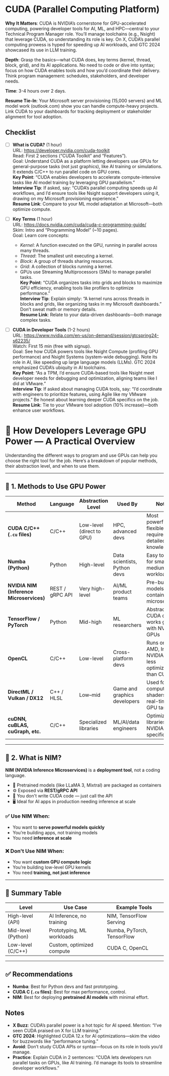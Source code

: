 # CUDA (Parallel Computing Platform)

**Why It Matters**: CUDA is NVIDIA’s cornerstone for GPU-accelerated computing, powering developer tools for AI, ML, and HPC—central to your Technical Program Manager role. You’ll manage toolchains (e.g., Nsight) that leverage CUDA, so understanding its role is key. On X, CUDA’s parallel computing prowess is hyped for speeding up AI workloads, and GTC 2024 showcased its use in LLM training.

**Depth**: Grasp the basics—what CUDA does, key terms (kernel, thread, block, grid), and its AI applications. No need to code or dive into syntax; focus on how CUDA enables tools and how you’d coordinate their delivery. Think program management: schedules, stakeholders, and developer needs.

**Time**: 3-4 hours over 2 days.

**Resume Tie-In**: Your Microsoft server provisioning (15,000 servers) and ML model work (outlook.com) show you can handle compute-heavy projects. Link CUDA to your dashboards for tracking deployment or stakeholder alignment for tool adoption.

## Checklist

- [ ] **What is CUDA?** (1 hour)  
  URL: https://developer.nvidia.com/cuda-toolkit  
  Read: First 2 sections (“CUDA Toolkit” and “Features”).  
  Goal: Understand CUDA as a platform letting developers use GPUs for general-purpose tasks (not just graphics), like AI training or simulations. It extends C/C++ to run parallel code on GPU cores.  
  **Key Point**: “CUDA enables developers to accelerate compute-intensive tasks like AI model training by leveraging GPU parallelism.”  
  **Interview Tip**: If asked, say: “CUDA’s parallel computing speeds up AI workflows, and I’d ensure tools like Nsight support developers using it, drawing on my Microsoft provisioning experience.”  
  **Resume Link**: Compare to your ML model adaptation at Microsoft—both optimize compute.

- [ ] **Key Terms** (1 hour)  
  URL: https://docs.nvidia.com/cuda/cuda-c-programming-guide/  
  Skim: Intro and “Programming Model” (~10 pages).  
  Goal: Learn core concepts:  
  - *Kernel*: A function executed on the GPU, running in parallel across many threads.  
  - *Thread*: The smallest unit executing a kernel.  
  - *Block*: A group of threads sharing resources.  
  - *Grid*: A collection of blocks running a kernel.  
  - GPUs use Streaming Multiprocessors (SMs) to manage parallel tasks.  
  **Key Point**: “CUDA organizes tasks into grids and blocks to maximize GPU efficiency, enabling tools like profilers to optimize performance.”  
  **Interview Tip**: Explain simply: “A kernel runs across threads in blocks and grids, like organizing tasks in my Microsoft dashboards.” Don’t sweat math or memory details.  
  **Resume Link**: Relate to your data-driven dashboards—both manage complex tasks.

- [ ] **CUDA in Developer Tools** (1-2 hours)  
  URL: https://www.nvidia.com/en-us/on-demand/session/gtcspring24-s62235/  
  Watch: First 15 min (free with signup).  
  Goal: See how CUDA powers tools like Nsight Compute (profiling GPU performance) and Nsight Systems (system-wide debugging). Note its role in AI, like speeding up large language models (LLMs). GTC 2024 emphasized CUDA’s ubiquity in AI toolchains.  
  **Key Point**: “As a TPM, I’d ensure CUDA-based tools like Nsight meet developer needs for debugging and optimization, aligning teams like I did at VMware.”  
  **Interview Tip**: If asked about managing CUDA tools, say: “I’d coordinate with engineers to prioritize features, using Agile like my VMware projects.” Be honest about learning deeper CUDA specifics on the job.  
  **Resume Link**: Tie to your VMware tool adoption (10% increase)—both enhance user workflows.
# 🧠 How Developers Leverage GPU Power — A Practical Overview

Understanding the different ways to program and use GPUs can help you choose the right tool for the job. Here’s a breakdown of popular methods, their abstraction level, and when to use them.

---

## 🔧 1. Methods to Use GPU Power

| Method | Language | Abstraction Level | Used By | Notes |
|--------|----------|-------------------|---------|-------|
| **CUDA C/C++ (`.cu` files)** | C/C++ | Low-level (direct to GPU) | HPC, advanced devs | Most powerful and flexible; requires detailed GPU knowledge |
| **Numba (Python)** | Python | High-level | Data scientists, Python devs | Easy to use for small-to-medium workloads |
| **NVIDIA NIM (Inference Microservices)** | REST / gRPC API | Very high-level | AI/ML product teams | Pre-built AI models as containerized microservices |
| **TensorFlow / PyTorch** | Python | Mid-high | ML researchers | Abstracts CUDA details; works great with NVIDIA GPUs |
| **OpenCL** | C/C++ | Low-level | Cross-platform devs | Runs on AMD, Intel, NVIDIA GPUs; less optimized than CUDA |
| **DirectML / Vulkan / DX12** | C++ / HLSL | Low–mid | Game and graphics developers | Used for compute shaders and real-time GPU tasks |
| **cuDNN, cuBLAS, cuGraph, etc.** | C/C++ | Specialized libraries | ML/AI/data engineers | Optimized libraries from NVIDIA for specific tasks |

---

## 🚀 2. What is NIM?

**NIM (NVIDIA Inference Microservices)** is a **deployment tool**, not a coding language.

- 🧠 Pretrained models (like LLaMA 3, Mixtral) are packaged as containers
- ⚙️ Exposed via **REST/gRPC API**
- 🧊 You don't write CUDA code — just call the API
- 🖥️ Ideal for AI apps in production needing inference at scale

### ✅ Use NIM When:
- You want to **serve powerful models quickly**
- You’re building apps, not training models
- You need **inference at scale**

### ❌ Don't Use NIM When:
- You want **custom GPU compute logic**
- You’re building low-level GPU kernels
- You need **training, not just inference**

---

## 🎯 Summary Table

| Level | Use Case | Example Tools |
|-------|----------|---------------|
| High-level (API) | AI Inference, no training | NIM, TensorFlow Serving |
| Mid-level (Python) | Prototyping, ML workloads | Numba, PyTorch, TensorFlow |
| Low-level (C/C++) | Custom, optimized compute | CUDA C, OpenCL |

---

## ✅ Recommendations

- **Numba**: Best for Python devs and fast prototyping.
- **CUDA C (`.cu` files)**: Best for max performance, control.
- **NIM**: Best for deploying **pretrained AI models** with minimal effort.


## Notes
- **X Buzz**: CUDA’s parallel power is a hot topic for AI speed. Mention: “I’ve seen CUDA praised on X for LLM training.”  
- **GTC 2024**: Highlighted CUDA 12.x for AI optimizations—skim the video for buzzwords like “performance tuning.”  
- **Avoid**: Don’t study CUDA APIs or syntax—focus on its role in tools you’d manage.  
- **Practice**: Explain CUDA in 2 sentences: “CUDA lets developers run parallel tasks on GPUs, like AI training. I’d manage its tools to streamline developer workflows.”
